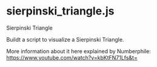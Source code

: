 # sierpinski_triangle.js
Sierpinski Triangle

Buildt a script to visualize a Sierpinski Triangle.

More information about it here explained by Numberphile:
https://www.youtube.com/watch?v=kbKtFN71Lfs&t=
